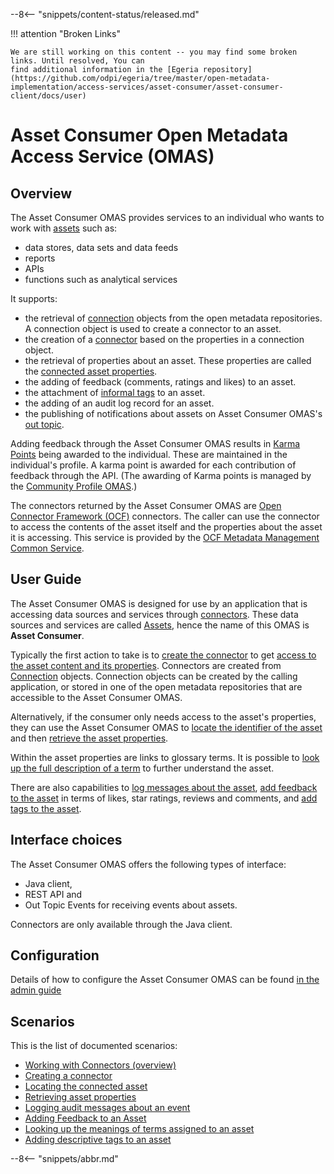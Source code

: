 <!-- SPDX-License-Identifier: CC-BY-4.0 -->
<!-- Copyright Contributors to the Egeria project. -->

--8<-- "snippets/content-status/released.md"

!!! attention "Broken Links"

    We are still working on this content -- you may find some broken links. Until resolved, You can
    find additional information in the [Egeria repository](https://github.com/odpi/egeria/tree/master/open-metadata-implementation/access-services/asset-consumer/asset-consumer-client/docs/user)


# Asset Consumer Open Metadata Access Service (OMAS)

## Overview
The Asset Consumer OMAS provides services to an individual who wants to work
with [assets](./concepts/asset) such as:

* data stores, data sets and data feeds
* reports
* APIs
* functions such as analytical services

It supports:

* the retrieval of [connection](./concepts/connection) objects from the open metadata repositories.  A connection object is used to create a connector to an asset.
* the creation of a [connector](./concepts/connector) based on the properties in a connection object.
* the retrieval of properties about an asset.  These properties are called the [connected asset properties](./concepts/connected-asset-properties).
* the adding of feedback (comments, ratings and likes) to an asset.
* the attachment of [informal tags](./concepts/informal-tag) to an asset.
* the adding of an audit log record for an asset.
* the publishing of notifications about assets on Asset Consumer OMAS's [out topic](./concepts/out-topic).

Adding feedback through the Asset Consumer OMAS results in [Karma Points](./concepts/karma-point) being awarded to the individual.  These are maintained in the individual's profile.  A karma point is awarded for each contribution of feedback through the API. (The awarding of Karma points is managed by the [Community Profile OMAS](./services/omas/community-profile/overview).)

The connectors returned by the Asset Consumer OMAS are [Open Connector Framework (OCF)](./frameworks/ocf/overview) connectors.  The caller can use the connector to access the contents of the asset itself and the properties about the asset it is accessing.   This service is provided by the [OCF Metadata Management Common Service](./services/ocf-metadata-management).

## User Guide

The Asset Consumer OMAS is designed for use by an application that is accessing data sources and services through
[connectors](./concepts/connector).
These data sources and services are called [Assets](./concepts/asset),
hence the name of this OMAS is **Asset Consumer**.

Typically the first action to take is to
[create the connector](creating-a-connector.md) to 
get [access to the asset content and its properties](working-with-connectors.md).
Connectors are created from
[Connection](./concepts/connection)
objects.
Connection objects can be created by the calling application, or stored
in one of the open metadata repositories that are accessible to the Asset Consumer OMAS.

Alternatively, if the consumer only needs access to the asset's properties, they can use the
Asset Consumer OMAS to
[locate the identifier of the asset](locating-the-connected-asset.md)
and then [retrieve the asset properties](retrieving-asset-properties.md).

Within the asset properties are links to glossary terms.
It is possible to
[look up the full description of a term](looking-up-meanings-of-terms.md)
to further understand the asset.

There are also capabilities to 
[log messages about the asset](logging-messages-about-an-asset.md),
[add feedback to the asset](adding-feedback-to-an-asset.md)
in terms of likes, star ratings, reviews and comments,
and [add tags to the asset](tagging-an-asset.md).

## Interface choices

The Asset Consumer OMAS offers the following types of interface:

* Java client, 
* REST API and 
* Out Topic Events for receiving events about assets.

Connectors are only available through the Java client.

## Configuration

Details of how to configure the Asset Consumer OMAS can be found [in the admin guide](./guides/admin/services/concfiguring-the-access-services)

## Scenarios

This is the list of documented scenarios:

* [Working with Connectors (overview)](working-with-connectors.md)
* [Creating a connector](creating-a-connector.md)
* [Locating the connected asset](locating-the-connected-asset.md)
* [Retrieving asset properties](retrieving-asset-properties.md)
* [Logging audit messages about an event](logging-messages-about-an-asset.md)
* [Adding Feedback to an Asset](adding-feedback-to-an-asset.md)
* [Looking up the meanings of terms assigned to an asset](looking-up-meanings-of-terms.md)
* [Adding descriptive tags to an asset](tagging-an-asset.md)


--8<-- "snippets/abbr.md"
